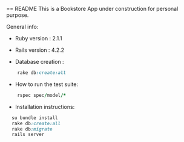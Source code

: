 == README
This is a Bookstore App under construction for personal purpose.

General info:

* Ruby version : 2.1.1

* Rails version : 4.2.2

* Database creation : 
```ruby
    rake db:create:all
```

* How to run the test suite: 
```ruby
    rspec spec/model/*
```

* Installation instructions:
```ruby
  su bundle install
  rake db:create:all
  rake db:migrate
  rails server
  ```
